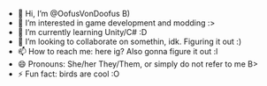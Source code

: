 - 👋 Hi, I’m @OofusVonDoofus B)
- 👀 I’m interested in game development and modding :>
- 🌱 I’m currently learning Unity/C# :D
- 💞️ I’m looking to collaborate on somethin, idk. Figuring it out :)
- 📫 How to reach me: here ig? Also gonna figure it out :l
- 😄 Pronouns: She/her They/Them, or simply do not refer to me B>
- ⚡ Fun fact: birds are cool :O

<!---
OofusVonDoofus/OofusVonDoofus is a ✨ special ✨ repository because its `README.md` (this file) appears on your GitHub profile.
You can click the Preview link to take a look at your changes.
--->
